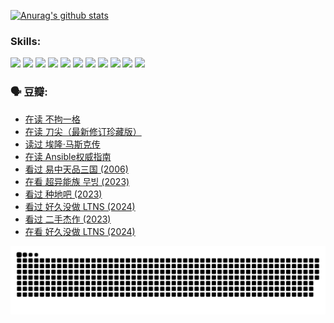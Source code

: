 
[![Anurag's github stats](https://github-readme-stats.vercel.app/api?username=w940853815)](https://github.com/anuraghazra/github-readme-stats)

### Skills:

<code><img height="32" src="https://cdn.jsdelivr.net/npm/simple-icons@v5/icons/python.svg"></code>
<code><img height="32" src="https://cdn.jsdelivr.net/npm/simple-icons@v5/icons/javascript.svg"></code>
<code><img height="32" src="https://cdn.jsdelivr.net/npm/simple-icons@v5/icons/django.svg"></code>
<code><img height="32" src="https://cdn.jsdelivr.net/npm/simple-icons@v5/icons/flask.svg"></code>
<code><img height="32" src="https://cdn.jsdelivr.net/npm/simple-icons@v5/icons/vuetify.svg"></code>
<code><img height="32" src="https://cdn.jsdelivr.net/npm/simple-icons@v5/icons/git.svg"></code>
<code><img height="32" src="https://cdn.jsdelivr.net/npm/simple-icons@v5/icons/docker.svg"></code>
<code><img height="32" src="https://cdn.jsdelivr.net/npm/simple-icons@v5/icons/postgresql.svg"></code>
<code><img height="32" src="https://cdn.jsdelivr.net/npm/simple-icons@v5/icons/elasticsearch.svg"></code>
<code><img height="32" src="https://cdn.jsdelivr.net/npm/simple-icons@v5/icons/macos.svg"></code>
<code><img height="32" src="https://cdn.jsdelivr.net/npm/simple-icons@v5/icons/linux.svg"></code>

### 🗣 豆瓣:

<!-- DOUBAN-ACTIVITIES:START -->
- [在读 不拘一格](https://www.douban.com/people/136069238/status/4541712161/?_i=09655307)
- [在读 刀尖（最新修订珍藏版）](https://www.douban.com/people/136069238/status/4541711339/?_i=09655307)
- [读过 埃隆·马斯克传](https://www.douban.com/people/136069238/status/4541710351/?_i=09655307)
- [在读 Ansible权威指南](https://www.douban.com/people/136069238/status/4539151450/?_i=09655307)
- [看过 易中天品三国‎ (2006)](https://www.douban.com/people/136069238/status/4529910812/?_i=09655307)
- [在看 超异能族 무빙‎ (2023)](https://www.douban.com/people/136069238/status/4527291077/?_i=09655307)
- [看过 种地吧‎ (2023)](https://www.douban.com/people/136069238/status/4527289637/?_i=09655307)
- [看过 好久没做 LTNS‎ (2024)](https://www.douban.com/people/136069238/status/4527289515/?_i=09655307)
- [看过 二手杰作‎ (2023)](https://www.douban.com/people/136069238/status/4522502716/?_i=09655307)
- [在看 好久没做 LTNS‎ (2024)](https://www.douban.com/people/136069238/status/4521969883/?_i=09655307)
<!-- DOUBAN-ACTIVITIES:END -->


![Snake animation](https://raw.githubusercontent.com/w940853815/w940853815/output/github-contribution-grid-snake.svg)

<!--
**w940853815/w940853815** is a ✨ _special_ ✨ repository because its `README.md` (this file) appears on your GitHub profile.

Here are some ideas to get you started:

- 🔭 I’m currently working on ...
- 🌱 I’m currently learning ...
- 👯 I’m looking to collaborate on ...
- 🤔 I’m looking for help with ...
- 💬 Ask me about ...
- 📫 How to reach me: ...
- 😄 Pronouns: ...
- ⚡ Fun fact: ...
-->
